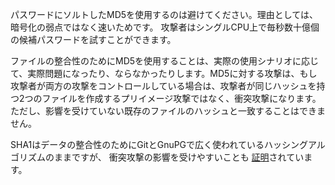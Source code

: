 
パスワードにソルトしたMD5を使用するのは避けてください。理由としては、暗号化の弱点ではなく速いためです。
攻撃者はシングルCPU上で毎秒数十億個の候補パスワードを試すことができます。

ファイルの整合性のためにMD5を使用することは、実際の使用シナリオに応じて、実際問題になったり、ならなかったりします。MD5に対する攻撃は、もし攻撃者が両方の攻撃をコントロールしている場合は、攻撃者が同じハッシュを持つ2つのファイルを作成するプリイメージ攻撃ではなく、衝突攻撃になります。
ただし、影響を受けていない既存のファイルのハッシュと一致することはできません。

SHA1はデータの整合性のためにGitとGnuPGで広く使われているハッシングアルゴリズムのままですが、
衝突攻撃の影響を受けやすいことも [証明](https://shattered.io/static/shattered.pdf)されています。
